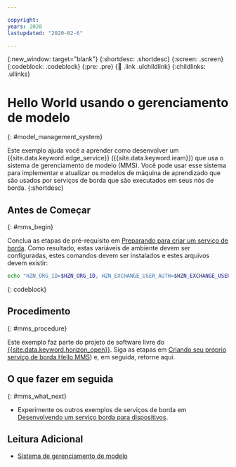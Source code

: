 ```yaml
---

copyright:
years: 2020
lastupdated: "2020-02-6"

---
```


{:new_window: target="blank"}
{:shortdesc: .shortdesc}
{:screen: .screen}
{:codeblock: .codeblock}
{:pre: .pre}
{:child: .link .ulchildlink}
{:childlinks: .ullinks}

# Hello World usando o gerenciamento de modelo
{: #model_management_system}

Este exemplo ajuda você a aprender como desenvolver um {{site.data.keyword.edge_service}} ({{site.data.keyword.ieam}}) que usa o sistema de gerenciamento de modelo (MMS). Você pode usar esse sistema para implementar e atualizar os modelos de máquina de aprendizado que são usados por serviços de borda que são executados em seus nós de borda.
{:shortdesc}

## Antes de Começar
{: #mms_begin}

Conclua as etapas de pré-requisito em [Preparando para criar um serviço de borda](service_containers.md). Como resultado, estas variáveis de ambiente devem ser configuradas, estes comandos devem ser instalados e estes arquivos devem existir:

```bash
echo "HZN_ORG_ID=$HZN_ORG_ID, HZN_EXCHANGE_USER_AUTH=$HZN_EXCHANGE_USER_AUTH, DOCKER_HUB_ID=$DOCKER_HUB_ID" which git jq make ls ~/.hzn/keys/service.private.key ~/.hzn/keys/service.public.pem cat /etc/default/horizon
```
{: codeblock}

## Procedimento
{: #mms_procedure}

Este exemplo faz parte do projeto de software livre do [{{site.data.keyword.horizon_open}}](https://github.com/open-horizon/). Siga as etapas em [Criando seu próprio serviço de borda Hello MMS](https://github.com/open-horizon/examples/blob/master/edge/services/helloMMS/CreateService.md)) e, em seguida, retorne aqui.

## O que fazer em seguida
{: #mms_what_next}

* Experimente os outros exemplos de serviços de borda em [Desenvolvendo um serviço borda para dispositivos](../OH/docs/developing/developing.md).

## Leitura Adicional

* [Sistema de gerenciamento de modelo](../OH/docs/developing/model_management_details.md)
